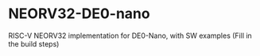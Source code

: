 # NEORV32-DE0-nano
RISC-V NEORV32 implementation for DE0-Nano, with SW examples (Fill in the build steps)
